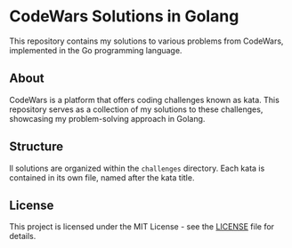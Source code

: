 # CodeWars Solutions in Golang

This repository contains my solutions to various problems from CodeWars, implemented in the Go programming language.

## About

CodeWars is a platform that offers coding challenges known as kata. This repository serves as a collection of my solutions to these challenges, showcasing my problem-solving approach in Golang.

## Structure

ll solutions are organized within the `challenges` directory. Each kata is contained in its own file, named after the kata title.

## License

This project is licensed under the MIT License - see the [LICENSE](LICENSE) file for details.
